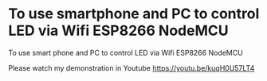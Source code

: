 # To use smartphone and PC to control LED via Wifi ESP8266 NodeMCU
To use smart phone and PC to control LED via Wifi ESP8266 NodeMCU

Please watch my demonstration in Youtube
https://youtu.be/kuqH0U57LT4
